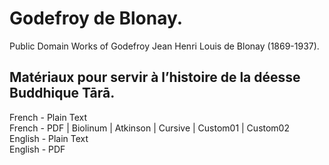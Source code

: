 # Godefroy de Blonay.

Public Domain Works of Godefroy Jean Henri Louis de Blonay (1869-1937).

## Matériaux pour servir à l’histoire de la déesse Buddhique Tārā.

French - Plain Text  
French - PDF | Biolinum | Atkinson | Cursive | Custom01 | Custom02  
English - Plain Text  
English - PDF  
